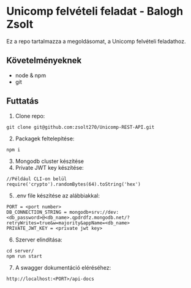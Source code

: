 # Unicomp felvételi feladat - Balogh Zsolt
Ez a repo tartalmazza a megoldásomat, a Unicomp felvételi feladathoz.

## Követelményeknek
- node & npm
- git

## Futtatás
1. Clone repo:
```
git clone git@github.com:zsolt270/Unicomp-REST-API.git
```
2. Packagek feltelepítése:
```
npm i
```
3. Mongodb cluster készítése
4. Private JWT key készítése:
```
//Például CLI-on belül
require('crypto').randomBytes(64).toString('hex')
```
5. .env file készítése az alábbiakkal:
```
PORT = <port number>
DB_CONNECTION_STRING = mongodb+srv://dev:<db_password>@<db_name>.qpdrdfz.mongodb.net/?retryWrites=true&w=majority&appName=<db_name>
PRIVATE_JWT_KEY = <private jwt key>
```
6. Szerver elindítása:
```
cd server/
npm run start
```
7. A swagger dokumentáció eléréséhez:
```
http://localhost:<PORT>/api-docs
```
